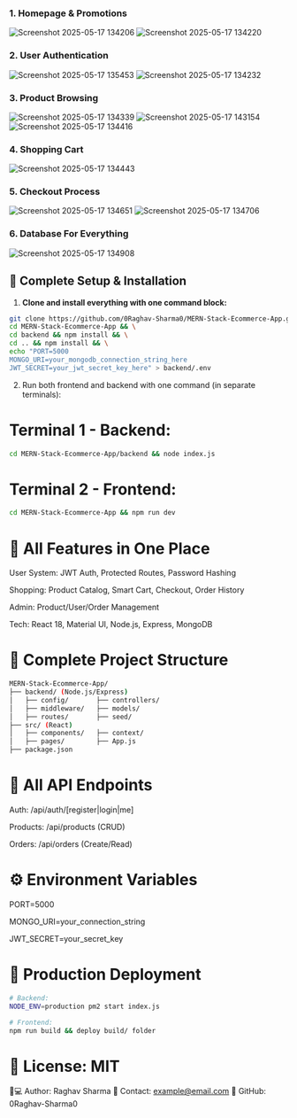 ### 1. Homepage & Promotions
![Screenshot 2025-05-17 134206](https://github.com/user-attachments/assets/1494713e-04cb-4766-8483-dcccac5b4289)
![Screenshot 2025-05-17 134220](https://github.com/user-attachments/assets/4336c322-59c2-4c39-80ca-949613eea04f)

### 2. User Authentication
![Screenshot 2025-05-17 135453](https://github.com/user-attachments/assets/56d56b3d-9c29-4203-9482-43e84d8f8c53)
![Screenshot 2025-05-17 134232](https://github.com/user-attachments/assets/ae4f624a-bf90-4fe4-ba02-b08ec6cb1e88)

### 3. Product Browsing
![Screenshot 2025-05-17 134339](https://github.com/user-attachments/assets/f7b369a8-2489-4d33-94bf-e183dc103b8d)
![Screenshot 2025-05-17 143154](https://github.com/user-attachments/assets/e13298ba-f676-4826-8200-967b673439dd)
![Screenshot 2025-05-17 134416](https://github.com/user-attachments/assets/22664dba-d390-477f-b6dd-a9ee51af1536)

### 4. Shopping Cart
![Screenshot 2025-05-17 134443](https://github.com/user-attachments/assets/61caac8d-fa1a-4e86-99de-75e08b660618)

### 5. Checkout Process
![Screenshot 2025-05-17 134651](https://github.com/user-attachments/assets/8f721bb1-c07a-49a3-9f49-96709e2b2bf4)
![Screenshot 2025-05-17 134706](https://github.com/user-attachments/assets/8b900eb7-96cb-4b86-af76-182210bd862d)

### 6. Database For Everything
![Screenshot 2025-05-17 134908](https://github.com/user-attachments/assets/f7d43dc1-1ca6-485f-acf2-ef92e83f6637)

## 🚀 Complete Setup & Installation

1. **Clone and install everything with one command block:**
```bash
git clone https://github.com/0Raghav-Sharma0/MERN-Stack-Ecommerce-App.git && \
cd MERN-Stack-Ecommerce-App && \
cd backend && npm install && \
cd .. && npm install && \
echo "PORT=5000
MONGO_URI=your_mongodb_connection_string_here
JWT_SECRET=your_jwt_secret_key_here" > backend/.env
```
2. Run both frontend and backend with one command (in separate terminals):

# Terminal 1 - Backend:
```bash
cd MERN-Stack-Ecommerce-App/backend && node index.js
```
# Terminal 2 - Frontend:
```bash
cd MERN-Stack-Ecommerce-App && npm run dev
```

# 🌟 All Features in One Place
User System: JWT Auth, Protected Routes, Password Hashing

Shopping: Product Catalog, Smart Cart, Checkout, Order History

Admin: Product/User/Order Management

Tech: React 18, Material UI, Node.js, Express, MongoDB

# 📂 Complete Project Structure
```bash
MERN-Stack-Ecommerce-App/
├── backend/ (Node.js/Express)
│   ├── config/       ├── controllers/   
│   ├── middleware/   ├── models/        
│   ├── routes/       ├── seed/         
├── src/ (React)
│   ├── components/   ├── context/      
│   ├── pages/        ├── App.js        
├── package.json
```

# 🔌 All API Endpoints
Auth: /api/auth/[register|login|me]

Products: /api/products (CRUD)

Orders: /api/orders (Create/Read)

# ⚙️ Environment Variables
PORT=5000

MONGO_URI=your_connection_string

JWT_SECRET=your_secret_key

# 🚀 Production Deployment
```bash 
# Backend:
NODE_ENV=production pm2 start index.js

# Frontend:
npm run build && deploy build/ folder
```
# 📜 License: MIT
👨💻 Author: Raghav Sharma
📧 Contact: example@email.com
🔗 GitHub: 0Raghav-Sharma0

